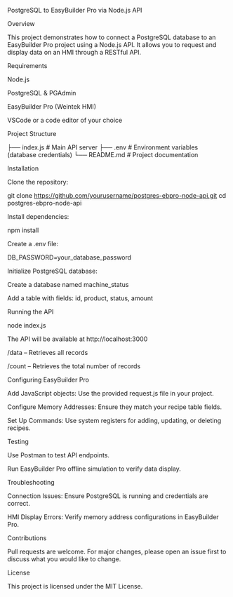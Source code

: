 PostgreSQL to EasyBuilder Pro via Node.js API

Overview

This project demonstrates how to connect a PostgreSQL database to an EasyBuilder Pro project using a Node.js API. It allows you to request and display data on an HMI through a RESTful API.

Requirements

Node.js

PostgreSQL & PGAdmin

EasyBuilder Pro (Weintek HMI)

VSCode or a code editor of your choice

Project Structure

├── index.js                # Main API server
├── .env                    # Environment variables (database credentials)
└── README.md               # Project documentation

Installation

Clone the repository:

git clone https://github.com/yourusername/postgres-ebpro-node-api.git
cd postgres-ebpro-node-api

Install dependencies:

npm install

Create a .env file:

DB_PASSWORD=your_database_password

Initialize PostgreSQL database:

Create a database named machine_status

Add a table with fields: id, product, status, amount

Running the API

node index.js

The API will be available at http://localhost:3000

/data – Retrieves all records

/count – Retrieves the total number of records

Configuring EasyBuilder Pro

Add JavaScript objects: Use the provided request.js file in your project.

Configure Memory Addresses: Ensure they match your recipe table fields.

Set Up Commands: Use system registers for adding, updating, or deleting recipes.

Testing

Use Postman to test API endpoints.

Run EasyBuilder Pro offline simulation to verify data display.

Troubleshooting

Connection Issues: Ensure PostgreSQL is running and credentials are correct.

HMI Display Errors: Verify memory address configurations in EasyBuilder Pro.

Contributions

Pull requests are welcome. For major changes, please open an issue first to discuss what you would like to change.

License

This project is licensed under the MIT License.
